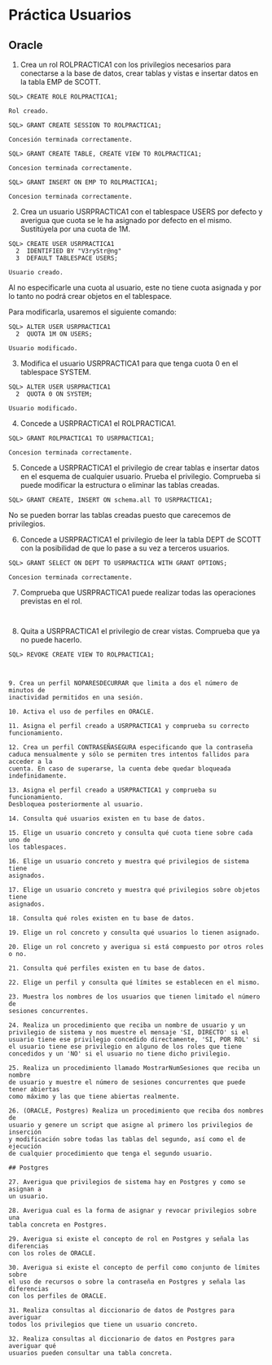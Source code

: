 # Práctica Usuarios

## Oracle

1. Crea un rol ROLPRACTICA1 con los privilegios necesarios para conectarse a 
la base de datos, crear tablas y vistas e insertar datos en la tabla EMP de 
SCOTT.

```
SQL> CREATE ROLE ROLPRACTICA1;

Rol creado.

SQL> GRANT CREATE SESSION TO ROLPRACTICA1;

Concesión terminada correctamente.

SQL> GRANT CREATE TABLE, CREATE VIEW TO ROLPRACTICA1;

Concesion terminada correctamente.

SQL> GRANT INSERT ON EMP TO ROLPRACTICA1;

Concesion terminada correctamente.
```

2. Crea un usuario USRPRACTICA1 con el tablespace USERS por defecto y 
averigua que cuota se le ha asignado por defecto en el mismo. Sustitúyela por 
una cuota de 1M.

```
SQL> CREATE USER USRPRACTICA1
  2  IDENTIFIED BY "V3ryStr@ng"
  3  DEFAULT TABLESPACE USERS;

Usuario creado.
```

Al no especificarle una cuota al usuario, este no tiene cuota asignada y por
lo tanto no podrá crear objetos en el tablespace.

Para modificarla, usaremos el siguiente comando:

```
SQL> ALTER USER USRPRACTICA1
  2  QUOTA 1M ON USERS;

Usuario modificado.
```

3. Modifica el usuario USRPRACTICA1 para que tenga cuota 0 en el tablespace 
SYSTEM.

```
SQL> ALTER USER USRPRACTICA1 
  2  QUOTA 0 ON SYSTEM;

Usuario modificado.
```

4. Concede a USRPRACTICA1 el ROLPRACTICA1.

```
SQL> GRANT ROLPRACTICA1 TO USRPRACTICA1;

Concesion terminada correctamente.
```

5. Concede a USRPRACTICA1 el privilegio de crear tablas e insertar datos en el 
esquema de cualquier usuario. Prueba el privilegio. Comprueba si puede 
modificar la estructura o eliminar las tablas creadas.

```
SQL> GRANT CREATE, INSERT ON schema.all TO USRPRACTICA1;

```

No se pueden borrar las tablas creadas puesto que carecemos de privilegios.

6. Concede a USRPRACTICA1 el privilegio de leer la tabla DEPT de SCOTT con la 
posibilidad de que lo pase a su vez a terceros usuarios.

```
SQL> GRANT SELECT ON DEPT TO USRPRACTICA WITH GRANT OPTIONS;

Concesion terminada correctamente.
```

7. Comprueba que USRPRACTICA1 puede realizar todas las operaciones previstas 
en el rol.

```


```

8. Quita a USRPRACTICA1 el privilegio de crear vistas. Comprueba que ya no 
puede hacerlo.

```
SQL> REVOKE CREATE VIEW TO ROLPRACTICA1;



9. Crea un perfil NOPARESDECURRAR que limita a dos el número de minutos de 
inactividad permitidos en una sesión.

10. Activa el uso de perfiles en ORACLE.

11. Asigna el perfil creado a USRPRACTICA1 y comprueba su correcto 
funcionamiento.

12. Crea un perfil CONTRASEÑASEGURA especificando que la contraseña caduca mensualmente y sólo se permiten tres intentos fallidos para acceder a la 
cuenta. En caso de superarse, la cuenta debe quedar bloqueada indefinidamente.

13. Asigna el perfil creado a USRPRACTICA1 y comprueba su funcionamiento. 
Desbloquea posteriormente al usuario.

14. Consulta qué usuarios existen en tu base de datos.

15. Elige un usuario concreto y consulta qué cuota tiene sobre cada uno de 
los tablespaces.

16. Elige un usuario concreto y muestra qué privilegios de sistema tiene 
asignados.

17. Elige un usuario concreto y muestra qué privilegios sobre objetos tiene 
asignados.

18. Consulta qué roles existen en tu base de datos.

19. Elige un rol concreto y consulta qué usuarios lo tienen asignado.

20. Elige un rol concreto y averigua si está compuesto por otros roles o no.

21. Consulta qué perfiles existen en tu base de datos.

22. Elige un perfil y consulta qué límites se establecen en el mismo.

23. Muestra los nombres de los usuarios que tienen limitado el número de 
sesiones concurrentes.

24. Realiza un procedimiento que reciba un nombre de usuario y un privilegio de sistema y nos muestre el mensaje 'SI, DIRECTO' si el usuario tiene ese privilegio concedido directamente, 'SI, POR ROL' si el usuario tiene ese privilegio en alguno de los roles que tiene concedidos y un 'NO' si el usuario no tiene dicho privilegio.

25. Realiza un procedimiento llamado MostrarNumSesiones que reciba un nombre 
de usuario y muestre el número de sesiones concurrentes que puede tener abiertas
como máximo y las que tiene abiertas realmente.

26. (ORACLE, Postgres) Realiza un procedimiento que reciba dos nombres de 
usuario y genere un script que asigne al primero los privilegios de inserción 
y modificación sobre todas las tablas del segundo, así como el de ejecución 
de cualquier procedimiento que tenga el segundo usuario.

## Postgres

27. Averigua que privilegios de sistema hay en Postgres y como se asignan a 
un usuario.

28. Averigua cual es la forma de asignar y revocar privilegios sobre una 
tabla concreta en Postgres.

29. Averigua si existe el concepto de rol en Postgres y señala las diferencias
con los roles de ORACLE.

30. Averigua si existe el concepto de perfil como conjunto de límites sobre 
el uso de recursos o sobre la contraseña en Postgres y señala las diferencias 
con los perfiles de ORACLE.

31. Realiza consultas al diccionario de datos de Postgres para averiguar 
todos los privilegios que tiene un usuario concreto.

32. Realiza consultas al diccionario de datos en Postgres para averiguar qué 
usuarios pueden consultar una tabla concreta.

